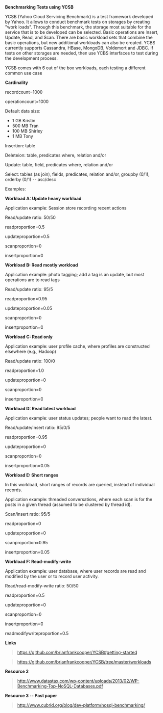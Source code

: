 **Benchmarking Tests using YCSB**

YCSB (Yahoo Cloud Servicing Benchmark) is a test framework developed by Yahoo. It allows to conduct benchmark tests on storages by creating "work loads". Through this benchmark, the storage most suitable for the service that is to be developed can be selected.
Basic operations are Insert, Update, Read, and Scan. There are basic workload sets that combine the basic operations, but new additional workloads can also be created.
YCBS currently supports Cassandra, HBase, MongoDB, Voldemort and JDBC. If tests on other storages are needed, then use YCBS interfaces to test during the development process.

YCSB comes with 6 out of the box workloads, each testing a different common use case

**Cardinality**

recordcount=1000

operationcount=1000

Default data size: 

* 1 GB Kristin
* 500 MB Tran
* 100 MB Shirley
* 1 MB Tony

Insertion: table

Deleteion: table, predicates where, relation and/or

Update: table, field, predicates where, relation and/or

Select: tables (as join), fields, predicates, relation and/or, groupby (0/1), orderby (0/1) -- asc/desc

Examples: 

**Workload A: Update heavy workload**

Application example: Session store recording recent actions

Read/update ratio: 50/50

readproportion=0.5

updateproportion=0.5

scanproportion=0

insertproportion=0


**Workload B: Read mostly workload**

Application example: photo tagging; add a tag is an update, but most operations are to read tags
                        
Read/update ratio: 95/5

readproportion=0.95

updateproportion=0.05

scanproportion=0

insertproportion=0


**Workload C: Read only**

Application example: user profile cache, where profiles are constructed elsewhere (e.g., Hadoop)
                        
Read/update ratio: 100/0

readproportion=1.0

updateproportion=0

scanproportion=0

insertproportion=0


**Workload D: Read latest workload**

Application example: user status updates; people want to read the latest.

Read/update/insert ratio: 95/0/5

readproportion=0.95

updateproportion=0

scanproportion=0

insertproportion=0.05


**Workload E: Short ranges**

In this workload, short ranges of records are queried, instead of individual records. 

Application example: threaded conversations, where each scan is for the posts in a given thread (assumed to be clustered by thread id).

Scan/insert ratio: 95/5

readproportion=0

updateproportion=0

scanproportion=0.95

insertproportion=0.05


**Workload F: Read-modify-write**

Application example: user database, where user records are read and modified by the user or to record user activity.

Read/read-modify-write ratio: 50/50

readproportion=0.5

updateproportion=0

scanproportion=0

insertproportion=0

readmodifywriteproportion=0.5

**Links**

> https://github.com/brianfrankcooper/YCSB#getting-started

> https://github.com/brianfrankcooper/YCSB/tree/master/workloads


**Resource 2**

> http://www.datastax.com/wp-content/uploads/2013/02/WP-Benchmarking-Top-NoSQL-Databases.pdf


**Resource 3 -- Past paper**

> http://www.cubrid.org/blog/dev-platform/nosql-benchmarking/
